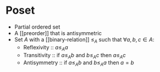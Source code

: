 # Poset

- Partial ordered set
- A [[preorder]] that is antisymmetric
-  Set $A$ with a [[binary-relation]] $\leq_A$ such that $\forall a,b,c \in A$:
	-  Reflexivity :: $a \leq_A a$
    - Transitivity :: if $a \leq_A b$ and $b \leq_A c$ then $a \leq_A c$
    - Antisymmetry :: if $a \leq_A b$ and $b \leq_A a$ then $a = b$
